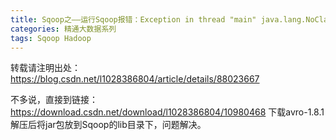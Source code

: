 ```yaml
---
title: Sqoop之——运行Sqoop报错：Exception in thread "main" java.lang.NoClassDefFoundError: org/apache/avro/Logical
categories: 精通大数据系列
tags: Sqoop Hadoop
---
```

转载请注明出处：https://blog.csdn.net/l1028386804/article/details/88023667

不多说，直接到链接：https://download.csdn.net/download/l1028386804/10980468
下载avro-1.8.1解压后将jar包放到Sqoop的lib目录下，问题解决。

